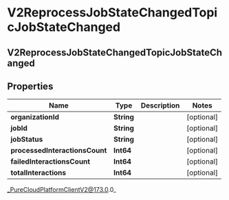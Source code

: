 # V2ReprocessJobStateChangedTopicJobStateChanged

## V2ReprocessJobStateChangedTopicJobStateChanged

## Properties

|Name | Type | Description | Notes|
|------------ | ------------- | ------------- | -------------|
| **organizationId** | **String** |  | [optional] |
| **jobId** | **String** |  | [optional] |
| **jobStatus** | **String** |  | [optional] |
| **processedInteractionsCount** | **Int64** |  | [optional] |
| **failedInteractionsCount** | **Int64** |  | [optional] |
| **totalInteractions** | **Int64** |  | [optional] |



_PureCloudPlatformClientV2@173.0.0_
